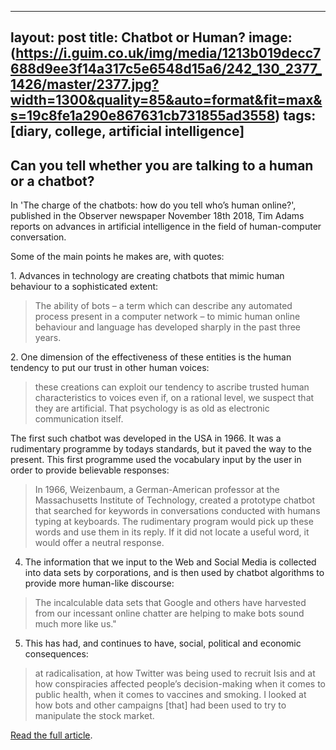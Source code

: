  ---
layout: post
title: Chatbot or Human?
image: (https://i.guim.co.uk/img/media/1213b019decc7688d9ee3f14a317c5e6548d15a6/242_130_2377_1426/master/2377.jpg?width=1300&quality=85&auto=format&fit=max&s=19c8fe1a290e867631cb731855ad3558)
tags: [diary, college, artificial intelligence]
---
 
<h2>Can you tell whether you are talking to a human or a chatbot?</h2>

In 'The charge of the chatbots: how do you tell who’s human online?', published in the Observer newspaper November 18th 2018, Tim Adams reports on advances in artificial intelligence in the field of human-computer conversation.

Some of the main points he makes are, with quotes:

<p>1. Advances in technology are creating chatbots that mimic human behaviour to a sophisticated extent:</p>

> The ability of bots – a term which can describe any automated process present in a computer network – to mimic human online behaviour and language has developed sharply in the past three years.

<p>2. One dimension of the effectiveness of these entities is the human tendency to put our trust in other human voices:</p>

> these creations can exploit our tendency to ascribe trusted human characteristics to voices even if, on a rational level, we suspect that they are artificial. That psychology is as old as electronic communication itself.

The first such chatbot was developed in the USA in 1966. It was a rudimentary programme by todays standards, but it paved the way to the present. This first programme used the vocabulary input by the user in order to provide believable responses:

> In 1966, Weizenbaum, a German-American professor at the Massachusetts Institute of Technology, created a prototype chatbot that searched for keywords in conversations conducted with humans typing at keyboards. The rudimentary program would pick up these words and use them in its reply. If it did not locate a useful word, it would offer a neutral response.

4. The information that we input to the Web and Social Media is collected into data sets by corporations, and is then used by chatbot algorithms to provide more human-like discourse:

> The incalculable data sets that Google and others have harvested from our incessant online chatter are helping to make bots sound much more like us."

5. This has had, and continues to have,  social, political and economic consequences:

> at radicalisation, at how Twitter was being used to recruit Isis and at how conspiracies affected people’s decision-making when it comes to public health, when it comes to vaccines and smoking. I looked at how bots and other campaigns [that] had been used to try to manipulate the stock market.

<a href="https://www.theguardian.com/technology/2018/nov/18/how-can-you-tell-who-is-human-online-chatbots?CMP=share_btn_tw">Read the full article</a>. 

